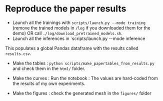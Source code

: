 # Reproduce the paper results



* Launch all the trainings with `scripts/launch.py --mode training` (remove the trained models in `/log` if you downloaded them for the demo) OR call `./log/download_pretrained_models.sh`.
* Launch all the inferences in `scripts/launch.py --mode inference

This populates a global Pandas dataframe with the results called `results.csv`.

* Make the tables : `python scripts/make_papertables_from_results.py` and check them in the `html/` folder.

* Make the curves : Run the notebook : The values are hard-coded from the results of my own experiments.

* Make the figures : check the generated mesh in the `figures/` folder 

